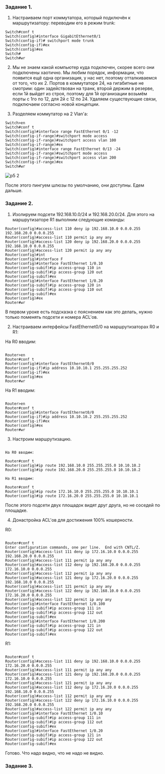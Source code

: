 ### Задание 1.

1. Настраиваем порт коммутатора, который подключён к маршрутизатору: переводим его в режим trunk:

```
Switch#conf t
Switch(config)#interface GigabitEthernet0/1
Switch(config-if)# switchport mode trunk
Switch(config-if)#ex
Switch(config)#ex
Switch#
Switch#wr

```

2. Мы не знаем какой компьютер куда подключен, скорее всего они подключены хаотично. Мы любим порядок, информации, что появится ещё одна организация, у нас нет, поэтому отталкиваемся от того, что их 2. Портов в коммутаторе 24, на гигабитные не смотрим:
один задействован на транк, второй держим в резерве, если 1й выйдет из строя, поэтому для 1й организации возьмём порты с 1го по 12, для 2й с 12 по 24. Удаляем существующие связи, подключаем согласно новой концепции.

3. Разделяем коммутатор на 2 Vlan'а:

```
Switch>en
Switch#conf t
Switch(config)#interface range FastEthernet 0/1 -12
Switch(config-if-range)#switchport mode access 
Switch(config-if-range)#switchport access vlan 100
Switch(config-if-range)#ex
Switch(config)#interface range FastEthernet 0/13 -24
Switch(config-if-range)#switchport mode access 
Switch(config-if-range)#switchport access vlan 200
Switch(config-if-range)#ex
Switch#wr

```

![p5 2](https://github.com/lexche/Testyp/assets/95694325/ae203e5f-bda3-4a1a-97b1-185a1cbc9706)

После этого пингуем шлюзы по умолчанию, они доступны. Едем дальше.

### Задание 2.

1. Изолируем подсети 192.168.10.0/24 и 192.168.20.0/24. Для этого на маршрутизаторе R1 выполним следующие команды:

```
Router(config)#access-list 110 deny ip 192.168.10.0 0.0.0.255 192.168.20.0 0.0.0.255
Router(config)#access-list 110 permit ip any any
Router(config)#access-list 120 deny ip 192.168.20.0 0.0.0.255 192.168.10.0 0.0.0.255
Router(config)#access-list 120 permit ip any any
Router(config)#int
Router(config)#interface F
Router(config)#interface FastEthernet 1/0.10
Router(config-subif)#ip access-group 110 in
Router(config-subif)#ip access-group 120 out
Router(config-subif)#ex
Router(config)#interface FastEthernet 1/0.20
Router(config-subif)#ip access-group 120 in
Router(config-subif)#ip access-group 110 out
Router(config-subif)#ex
Router(config)#ex
Router#wr

```

В первом уроке есть подсказка с пояснением как это делать, нужно только поменять подсети и номера ACL'ов.

2. Настраиваем интерфейсы FastEthernet0/0 на маршрутизаторах R0 и R1:

На R0 вводим:

```

Router>en
Router#conf t
Router(config)#interface FastEthernet0/0
Router(config-if)#ip address 10.10.10.1 255.255.255.252
Router(config-if)#ex
Router(config)#ex
Router#wr

```

На R1 вводим:

```

Router>en
Router#conf t
Router(config)#interface FastEthernet0/0
Router(config-if)#ip address 10.10.10.2 255.255.255.252
Router(config-if)#ex
Router(config)#ex
Router#wr

```

3. Настроим маршрутизацию.


```

На R0 вводим:

Router#conf t
Router(config)#ip route 192.168.10.0 255.255.255.0 10.10.10.2
Router(config)#ip route 192.168.20.0 255.255.255.0 10.10.10.2

На R1 вводим:

Router#conf t
Router(config)#ip route 172.16.10.0 255.255.255.0 10.10.10.1
Router(config)#ip route 172.16.20.0 255.255.255.0 10.10.10.1

```
После этого подсети двух площадок видят друг друга, но не соседей по площадке. 

4. Донастройка ACL'ов для достижения 100% кошерности.


R0:

```

Router#conf t
Enter configuration commands, one per line.  End with CNTL/Z.
Router(config)#access-list 111 deny ip 172.16.10.0 0.0.0.255 192.168.20.0 0.0.0.255
Router(config)#access-list 111 permit ip any any
Router(config)#access-list 112 deny ip 192.168.20.0 0.0.0.255 172.16.10.0 0.0.0.255
Router(config)#access-list 112 permit ip any any
Router(config)#access-list 121 deny ip 172.16.20.0 0.0.0.255 192.168.10.0 0.0.0.255
Router(config)#access-list 121 permit ip any any
Router(config)#access-list 122 deny ip 192.168.10.0 0.0.0.255 172.16.20.0 0.0.0.255
Router(config)#access-list 122 permit ip any any
Router(config)#interface FastEthernet 1/0.100
Router(config-subif)#ip access-group 111 in
Router(config-subif)#ip access-group 112 out
Router(config-subif)#ex
Router(config)#interface FastEthernet 1/0.200
Router(config-subif)#ip access-group 121 in
Router(config-subif)#ip access-group 122 out
Router(config-subif)#ex

```

R1:

```

Router#conf t
Router(config)#access-list 111 deny ip 192.168.10.0 0.0.0.255 172.16.20.0 0.0.0.255
Router(config)#access-list 111 permit ip any any
Router(config)#access-list 121 deny ip 192.168.20.0 0.0.0.255 172.16.10.0 0.0.0.255
Router(config)#access-list 121 permit ip any any
Router(config)#access-list 112 deny ip 172.16.20.0 0.0.0.255 192.168.10.0 0.0.0.255
Router(config)#access-list 112 permit ip any any
Router(config)#access-list 122 deny ip 172.16.10.0 0.0.0.255 192.168.20.0 0.0.0.255
Router(config)#access-list 122 permit ip any any
Router(config)#interface FastEthernet 1/0.10
Router(config-subif)#ip access-group 111 in
Router(config-subif)#ip access-group 112 out
Router(config-subif)#ex
Router(config)#interface FastEthernet 1/0.20
Router(config-subif)#ip access-group 121 in
Router(config-subif)#ip access-group 122 out
Router(config-subif)#ex

```


Готово. Что надо видно, что не надо не видно. 


### Задание 3.


